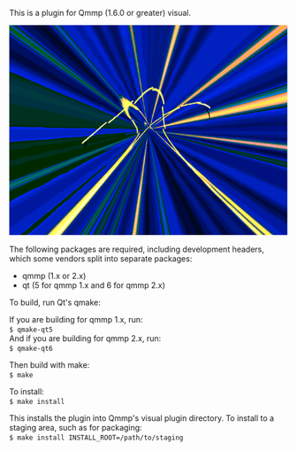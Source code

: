 This is a plugin for Qmmp (1.6.0 or greater) visual.

![Image](https://github.com/TTK-qmmp/qmmp-infinity/blob/master/image/1.png?raw=true)

The following packages are required, including development headers,
which some vendors split into separate packages:

- qmmp (1.x or 2.x)
- qt (5 for qmmp 1.x and 6 for qmmp 2.x)

To build, run Qt's qmake:

If you are building for qmmp 1.x, run: <br/>
`$ qmake-qt5` <br/>
And if you are building for qmmp 2.x, run: <br/>
`$ qmake-qt6` <br/>

Then build with make: <br/>
`$ make`

To install: <br/>
`$ make install`

This installs the plugin into Qmmp's visual plugin directory.  To install
to a staging area, such as for packaging: <br/>
`$ make install INSTALL_ROOT=/path/to/staging`
